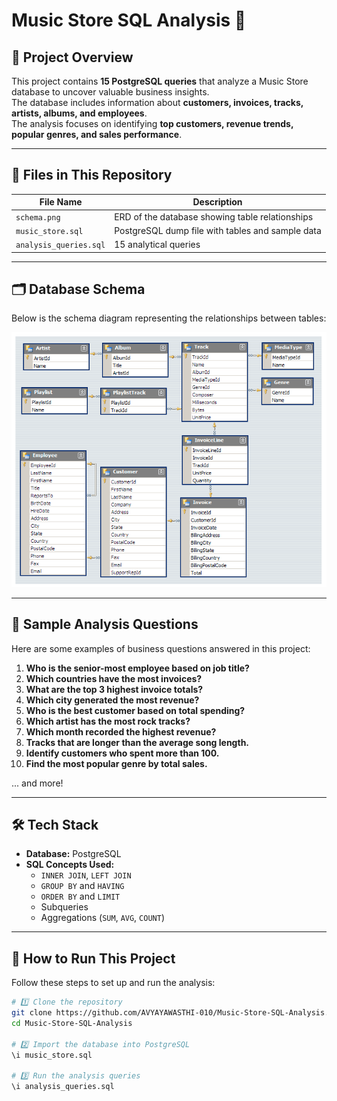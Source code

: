 # Music Store SQL Analysis 🎵

## 📌 Project Overview
This project contains **15 PostgreSQL queries** that analyze a Music Store database to uncover valuable business insights.  
The database includes information about **customers, invoices, tracks, artists, albums, and employees**.  
The analysis focuses on identifying **top customers, revenue trends, popular genres, and sales performance**.

---

## 📂 Files in This Repository
| File Name            | Description |
|----------------------|-------------|
| `schema.png`         | ERD of the database showing table relationships |
| `music_store.sql`    | PostgreSQL dump file with tables and sample data |
| `analysis_queries.sql` | 15 analytical queries |

---

## 🗂️ Database Schema
Below is the schema diagram representing the relationships between tables:

![Database Schema](https://github.com/AVYAYAWASTHI-010/Music-Store-SQL-Analysis/blob/main/MusicDatabaseSchema.png)


---

## 🧾 Sample Analysis Questions
Here are some examples of business questions answered in this project:

1. **Who is the senior-most employee based on job title?**  
2. **Which countries have the most invoices?**  
3. **What are the top 3 highest invoice totals?**  
4. **Which city generated the most revenue?**  
5. **Who is the best customer based on total spending?**  
6. **Which artist has the most rock tracks?**  
7. **Which month recorded the highest revenue?**  
8. **Tracks that are longer than the average song length.**
9. **Identify customers who spent more than 100.**
10. **Find the most popular genre by total sales.**

... and more!

---

## 🛠️ Tech Stack
- **Database:** PostgreSQL  
- **SQL Concepts Used:**  
  - `INNER JOIN`, `LEFT JOIN`
  - `GROUP BY` and `HAVING`
  - `ORDER BY` and `LIMIT`
  - Subqueries
  - Aggregations (`SUM`, `AVG`, `COUNT`)

---

## 🚀 How to Run This Project
Follow these steps to set up and run the analysis:

```bash
# 1️⃣ Clone the repository
git clone https://github.com/AVYAYAWASTHI-010/Music-Store-SQL-Analysis.git
cd Music-Store-SQL-Analysis

# 2️⃣ Import the database into PostgreSQL
\i music_store.sql

# 3️⃣ Run the analysis queries
\i analysis_queries.sql
